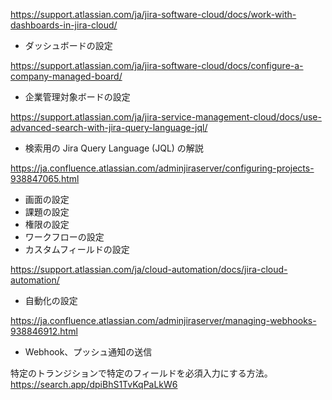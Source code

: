 https://support.atlassian.com/ja/jira-software-cloud/docs/work-with-dashboards-in-jira-cloud/

- ダッシュボードの設定

https://support.atlassian.com/ja/jira-software-cloud/docs/configure-a-company-managed-board/

- 企業管理対象ボードの設定

https://support.atlassian.com/ja/jira-service-management-cloud/docs/use-advanced-search-with-jira-query-language-jql/

- 検索用の Jira Query Language (JQL) の解説

https://ja.confluence.atlassian.com/adminjiraserver/configuring-projects-938847065.html

- 画面の設定
- 課題の設定
- 権限の設定
- ワークフローの設定
- カスタムフィールドの設定

https://support.atlassian.com/ja/cloud-automation/docs/jira-cloud-automation/

- 自動化の設定

https://ja.confluence.atlassian.com/adminjiraserver/managing-webhooks-938846912.html

- Webhook、プッシュ通知の送信

特定のトランジションで特定のフィールドを必須入力にする方法。
https://search.app/dpiBhS1TvKqPaLkW6
